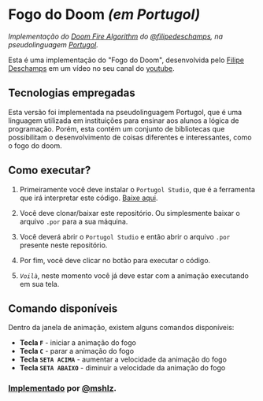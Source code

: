 # Fogo do Doom *(em Portugol)*

*Implementação do [Doom Fire Algorithm](https://github.com/filipedeschamps/doom-fire-algorithm) do [@filipedeschamps](https://github.com/filipedeschamps), na pseudolinguagem [Portugol](https://github.com/UNIVALI-LITE/Portugol-Studio).*

Esta é uma implementação do "Fogo do Doom", desenvolvida pelo [Filipe Deschamps](https://www.youtube.com/channel/UCU5JicSrEM5A63jkJ2QvGYw) em um vídeo no seu canal do [youtube](https://www.youtube.com/watch?v=fxm8cadCqbs).

## Tecnologias empregadas
Esta versão foi implementada na pseudolinguagem Portugol, que é uma linguagem utilizada em instituições para ensinar aos alunos a lógica de programação. Porém, esta contém um conjunto de bibliotecas que possibilitam o desenvolvimento de coisas diferentes e interessantes, como o fogo do doom.

## Como executar?

1. Primeiramente você deve instalar o `Portugol Studio`, que é a ferramenta que irá interpretar este código. [Baixe aqui](http://lite.acad.univali.br/portugol/).

2. Você deve clonar/baixar este repositório. Ou simplesmente baixar o arquivo `.por` para a sua máquina.

3. Você deverá abrir o `Portugol Studio` e então abrir o arquivo `.por` presente neste repositório.

4. Por fim, você deve clicar no botão para executar o código.

5. *`Voilà`*, neste momento você já deve estar com a animação executando em sua tela.

## Comando disponíveis

Dentro da janela de animação, existem alguns comandos disponíveis:

* **Tecla `F`** - iniciar a animação do fogo
* **Tecla `C`** - parar a animação do fogo
* **Tecla `SETA ACIMA`** - aumentar a velocidade da animação do fogo
* **Tecla `SETA ABAIXO`** - diminuir a velocidade da animação do fogo

### [Implementado](https://github.com/mshlz/fogo-doom-portugol) por [@mshlz](https://github.com/mshlz).